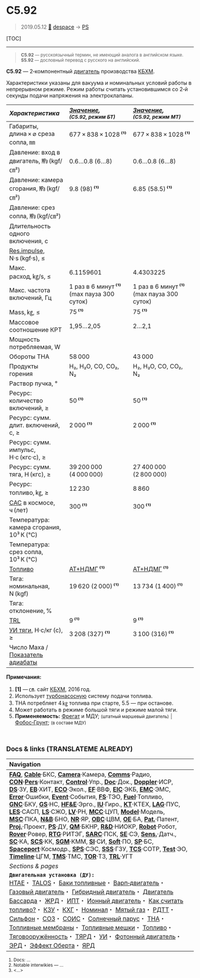 # С5.92
> 2019.05.12 [🚀](../index/index.md) [despace](index.md) → [PS](ps.md)

[TOC]

---

> <small>**С5.92** — русскоязычный термин, не имеющий аналога в английском языке. **S5.92** — дословный перевод с русского на английский.</small>

**С5.92** — 2‑компонентный [двигатель](ps.md) производства [КБХМ](zz_kbhm.md).

Характеристики указаны для вакуума и номинальных условий работы в непрерывном режиме. Режим работы считать установившимся со 2‑й секунды подачи напряжения на электроклапаны.

|*Характеристика*|*[Значение](si.md),<br> <small>(С5.92, режим БТ)</small>*|*[Значение](si.md),<br> <small>(С5.92, режим МТ)</small>*|
|:--|:--|:--|
|Габариты, длина × ⌀ среза сопла, ㎜|677 × 838 × 1028 **⁽¹⁾**|677 × 838 × 1028 **⁽¹⁾**|
|Давление: вход в двигатель, ㎫ (kgf/㎝²)|0.6…0.8 (6…8)|0.6…0.8 (6…8)|
|Давление: камера сгорания, ㎫ (kgf/㎝²)|9.8 (98) **⁽¹⁾**|6.85 (58.5) **⁽¹⁾**|
|Давление: срез сопла, ㎫ (kgf/㎝²)| | |
|Длительность одного включения, с| | |
|[Res.impulse](ing.md), N·s (kgf·s), ≤| | |
|Макс. расход, ㎏/s, ≤|6.1159601|4.4303225|
|Макс. частота включений, Гц|1 раз в 6 минут **⁽¹⁾**<br> (max пауза 300 суток)|1 раз в 6 минут **⁽¹⁾**<br> (max пауза 300 суток)|
|Mass, ㎏, ≤|75 **⁽¹⁾**|75 **⁽¹⁾**|
|Массовое соотношение КРТ|1,95…2,05|2…2,1|
|Мощность потребляемая, W| | |
|Обороты ТНА|58 000|43 000|
|Продукты горения|H₂, H₂O, CO, CO₂, N₂|H₂, H₂O, CO, CO₂, N₂|
|Раствор пучка, °| | |
|Ресурс: количество включений, ≥|50 **⁽¹⁾**|50 **⁽¹⁾**|
|Ресурс: сумм. длит. включений, c, ≥|2 000 **⁽¹⁾**|2 000 **⁽¹⁾**|
|Ресурс: сумм. импульс, Н·с (кгс·с), ≥| |
|Ресурс: сумм. тяга, Н (кгс), ≥|39 200 000 (4 000 000)|27 400 000 (2 800 000)|
|Ресурс: топливо, ㎏, ≥|12 230|8 860|
|[САС](lifetime.md) в космосе, ч (лет)|300 **⁽¹⁾**|300 **⁽¹⁾**|
|Температура: камера сгорания, 10³ К (℃)| | |
|Температура: срез сопла, 10³ К (℃)| | |
|[Топливо](fuel.md)|[АТ+НДМГ](at_plus.md) **⁽¹⁾**|[АТ+НДМГ](at_plus.md) **⁽¹⁾**|
|Тяга: номинальная, N (kgf)|19 620 (2 000) **⁽¹⁾**|13 734 (1 400) **⁽¹⁾**|
|Тяга: отклонение, %| | |
|[TRL](trl.md)|9 **⁽¹⁾**|9 **⁽¹⁾**|
|[УИ тяги](isp.md), Н·с/кг (с), ≥|3 208 (327) **⁽¹⁾**|3 100 (316) **⁽¹⁾**|
|Число Маха / [Показатель адиабаты](heat_cr.md)| | |

**Примечания:**

   1. **[1]** — ㎝. сайт [КБХМ](zz_kbhm.md), 2016 год.
   1. Использует [турбонасосную](turbopump.md) систему подачи топлива.
   1. ТНА потребляет 4 ㎏ топлива при старте, 5.5 — при останове.
   1. Может работать в режиме большой тяги и режиме малой тяги.
   1. **Применяемость:** [Фрегат](фрегат.md) и МДУ; <small>(штатный маршевый двигатель)</small> ┊ [Фобос‑Грунт](фобос_грунт.md); <small>(в составе МДУ)



<p style="page-break-after:always"> </p>

## Docs & links (TRANSLATEME ALREADY)
|Navigation|
|:--|
|**[FAQ](faq.md)**, **[Cable](cable.md)**·БКС, **[Camera](cam.md)**·Камера, **[Comms](comms.md)**·Радио, **[CON](contact.md)·[Pers](person.md)**·Контакт, **[Control](control.md)**·Упр., **[Doc](doc.md)**·Док., **[Doppler](doppler.md)**·ИСР, **[DS](ds.md)**·ЗУ, **[EB](eb.md)**·ХИТ, **[ECO](ecology.md)**·Экол., **[EF](ef.md)**·ВВФ, **[ElC](elc.md)**·ЭКБ, **[EMC](emc.md)**·ЭМС, **[Error](error.md)**·Ошибки, **[Event](event.md)**·События, **[FS](fs.md)**·ТЭО, **[Fuel](fuel.md)**·Топливо, **[GNC](gnc.md)**·БКУ, **[GS](scs.md)**·НС, **[HF&E](hfe.md)**·Эрго., **[IU](iu.md)**·Гиро., **[KT](kt.md)**·КТЕХ, **[LAG](lag.md)**·ПУC, **[LES](les.md)**·САСП, **[LS](ls.md)**·СЖО, **[LV](lv.md)**·РН, **[MCC](mcc.md)**·ЦУП, **[Model](model.md)**·Модель, **[MSC](sc.md)**·ПКА, **[N&B](nnb.md)**·БНО, **[NR](nr.md)**·ЯР, **[OBC](obc.md)**·ЦВМ, **[OE](oe.md)**·БА, **[Pat.](патент.md)**·Патент, **[Proj.](project.md)**·Проект, **[PS](ps.md)**·ДУ, **[QM](qm.md)**·БКНР, **[R&D](rnd.md)**·НИОКР, **[Robot](robotics.md)**·Робот, **[Rover](rover.md)**·Ровер, **[RTG](rtg.md)**·РИТЭГ, **[SARC](sarc.md)**·ПСК, **[SE](se.md)**·СЭ, **[Sens.](sensor.md)**·Датч., **[SC](sc.md)**·КА, **[SCS](scs.md)**·КК, **[SGM](sgm.md)**·КММ, **[SI](si.md)**·СИ, **[Soft](soft.md)**·ПО, **[SP](sp.md)**·БС, **[Spaceport](spaceport.md)**·Космодр., **[SPS](sps.md)**·СЭС, **[SSS](sss.md)**·ГЗУ, **[TCS](tcs.md)**·СОТР, **[Test](test.md)**·ЭО, **[Timeline](timeline.md)**·ЦГМ, **[TMS](tms.md)**·ТМС, **[TOR](tor.md)**·ТЗ, **[TRL](trl.md)**·УГТ|
|*Sections & pages*|
|**`Двигательная установка (ДУ):`**<br> [HTAE](htae.md)・ [TALOS](talos.md)・ [Баки топливные](fuel_tank.md)・ [Варп‑двигатель](warp_drive.md)・ [Газовый двигатель](cgt.md)・ [Гибридный двигатель](гбрд.md)・ [Двигатель Бассарда](bussard_ramjet.md)・ [ЖРД](lpr.md)・ [ИПТ](ing.md)・ [Ионный двигатель](иод.md)・ [Как считать топливо?](si.md)・ [КЗУ](cinu.md)・ [КХГ](cgs.md)・ [Номинал](nominal.md)・ [Мятый газ](exhsteam.md)・ [РДТТ](spr.md)・ [Сильфон](сильфон.md)・ [СОЗ](соз.md)・ [СОИС](соис.md)・ [Солнечный парус](солнечный_парус.md)・ [ТНА](turbopump.md)・ [Топливные мембраны](топливные_мембраны.md)・ [Топливные мешки](топливные_мешки.md)・ [Топливо](fuel.md)・ [Тяговооружённость](ttwr.md)・ [ТЯРД](тярд.md)・ [УИ](isp.md)・ [Фотонный двигатель](фотонный_двигатель.md)・ [ЭРД](epsp.md)・ [Эффект Оберта](oberth_eff.md)・ [ЯРД](ntr.md)|

   1. Docs: …
   1. Notable interwikies — …
   1. <…>
